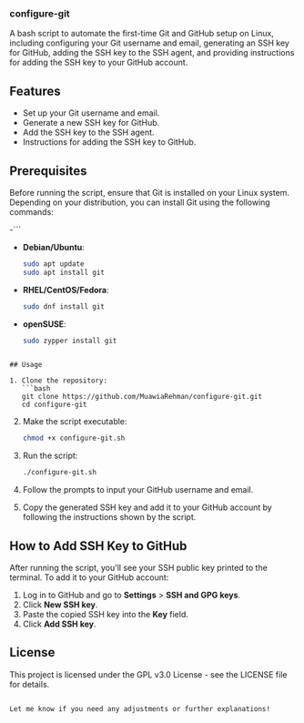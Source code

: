 ### configure-git

A bash script to automate the first-time Git and GitHub setup on Linux, including configuring your Git username and email, generating an SSH key for GitHub, adding the SSH key to the SSH agent, and providing instructions for adding the SSH key to your GitHub account.

## Features
- Set up your Git username and email.
- Generate a new SSH key for GitHub.
- Add the SSH key to the SSH agent.
- Instructions for adding the SSH key to GitHub.

## Prerequisites

Before running the script, ensure that Git is installed on your Linux system. Depending on your distribution, you can install Git using the following commands:

-```
- **Debian/Ubuntu**:
  ```bash
  sudo apt update
  sudo apt install git
  ```

- **RHEL/CentOS/Fedora**:
  ```bash
  sudo dnf install git
  ```

- **openSUSE**:
  ```bash
  sudo zypper install git
  ```
``` 

## Usage

1. Clone the repository:
   ```bash
   git clone https://github.com/MuawiaRehman/configure-git.git
   cd configure-git
   ```

2. Make the script executable:
   ```bash
   chmod +x configure-git.sh
   ```

3. Run the script:
   ```bash
   ./configure-git.sh
   ```

4. Follow the prompts to input your GitHub username and email.

5. Copy the generated SSH key and add it to your GitHub account by following the instructions shown by the script.

## How to Add SSH Key to GitHub

After running the script, you'll see your SSH public key printed to the terminal. To add it to your GitHub account:

1. Log in to GitHub and go to **Settings** > **SSH and GPG keys**.
2. Click **New SSH key**.
3. Paste the copied SSH key into the **Key** field.
4. Click **Add SSH key**.

## License

This project is licensed under the GPL v3.0 License - see the LICENSE file for details.
```

Let me know if you need any adjustments or further explanations!
